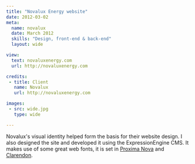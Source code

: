 ```yaml
---
title: "Novalux Energy website"
date: 2012-03-02
meta:
  name: novalux
  date: March 2012
  skills: "Design, front-end & back-end"
  layout: wide

view:
  text: novaluxenergy.com
  url: http://novaluxenergy.com

credits:
 - title: Client
   name: Novalux
   url: http://novaluxenergy.com

images:
 - src: wide.jpg
   type: wide

---
```

Novalux's visual identity helped form the basis for their website design. I also designed the site and developed it using the ExpressionEngine CMS. It makes use of some great web fonts, it is set in [Proxima Nova](http://www.ms-studio.com/FontSales/proximanova.html) and [Clarendon](http://fontdeck.com/font/clarendonurw/light).
